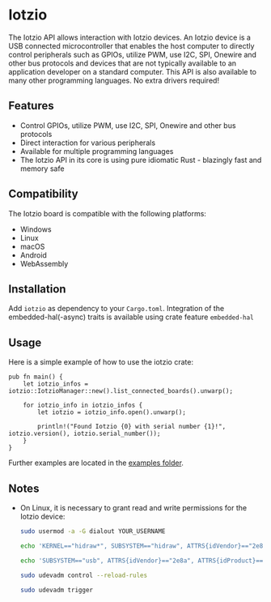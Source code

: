 # Iotzio

The Iotzio API allows interaction with Iotzio devices. An Iotzio device is a USB connected microcontroller that enables the host computer to directly control peripherals such as GPIOs, utilize PWM, use I2C, SPI, Onewire and other bus protocols and devices that are not typically available to an application developer on a standard computer. This API is also available to many other programming languages. No extra drivers required!

## Features

- Control GPIOs, utilize PWM, use I2C, SPI, Onewire and other bus protocols
- Direct interaction for various peripherals
- Available for multiple programming languages
- The Iotzio API in its core is using pure idiomatic Rust - blazingly fast and memory safe

## Compatibility

The Iotzio board is compatible with the following platforms:
- Windows
- Linux
- macOS
- Android
- WebAssembly

## Installation

Add `iotzio` as dependency to your `Cargo.toml`. Integration of the embedded-hal(-async) traits is available using crate feature `embedded-hal`

## Usage
Here is a simple example of how to use the iotzio crate:
```
pub fn main() {
    let iotzio_infos = iotzio::IotzioManager::new().list_connected_boards().unwarp();

    for iotzio_info in iotzio_infos {
        let iotzio = iotzio_info.open().unwarp();

        println!("Found Iotzio {0} with serial number {1}!", iotzio.version(), iotzio.serial_number());
    }
}
```

Further examples are located in the [examples folder](https://github.com/Iotzio-Project/iotzio-dotnet/tree/main/examples).

## Notes

- On Linux, it is necessary to grant read and write permissions for the Iotzio device:

    ```sh
    sudo usermod -a -G dialout YOUR_USERNAME
    ```

    ```sh
    echo 'KERNEL=="hidraw*", SUBSYSTEM=="hidraw", ATTRS{idVendor}=="2e8a", ATTRS{idProduct}=="000f", GROUP="dialout", MODE="0660"' | sudo tee /etc/udev/rules.d/99-iotzio.rules
    ```

    ```sh
    echo 'SUBSYSTEM=="usb", ATTRS{idVendor}=="2e8a", ATTRS{idProduct}=="000f", GROUP="dialout", MODE="0660"' | sudo tee -a /etc/udev/rules.d/99-iotzio.rules
    ```

    ```sh
    sudo udevadm control --reload-rules
    ```

    ```sh
    sudo udevadm trigger
    ```
